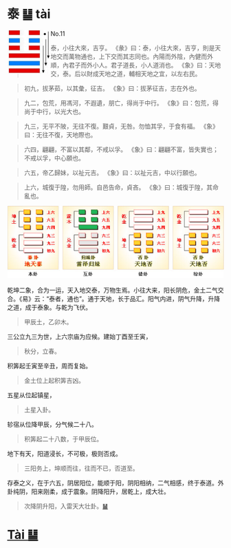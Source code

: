 # 泰 ䷊ tài

<img src="shapes/11.10.png" width="101" alt="泰" align="left">

- No.11

> 泰，小往大來，吉亨。
>《彖》曰：泰，小往大來，吉亨，則是天地交而萬物通也，上下交而其志同也。內陽而外陰，內健而外順，內君子而外小人。君子道長，小人道消也。
>《象》曰：天地交，泰。后以財成天地之道，輔相天地之宜，以左右民。

> 初九，拔茅茹，以其彙，征吉。
>《象》曰：拔茅征吉，志在外也。

> 九二，包荒，用馮河，不遐遺，朋亡，得尚于中行。
>《象》曰：包荒，得尚于中行，以光大也。

> 九三，无平不陂，无往不復。艱貞，无咎。勿恤其孚，于食有福。
>《象》曰：无往不復，天地際也。

> 六四，翩翩，不富以其鄰，不戒以孚。
>《象》曰：翩翩不富，皆失實也；不戒以孚，中心願也。

> 六五，帝乙歸妹，以祉元吉。
>《象》曰：以祉元吉，中以行願也。

> 上六，城復于隍，勿用師。自邑告命，貞吝。
>《象》曰：城復于隍，其命亂也。

<img src="shapes/11.11.png">

乾坤二象，合为一运，天入地交泰，万物生焉。小往大来，阳长阴危，金土二气交合。《易》云：“泰者，通也”。通于天地，长于品汇。阳气内进，阴气升降，升降之道，成于泰象。与乾为飞伏。
> 甲辰土，乙卯木。

三公立九三为世，上六宗庙为应候。建始丁酉至壬寅，
> 秋分，立春。

积筭起壬寅至辛丑，周而复始。
> 金土位上起积筭吉凶。

五星从位起镇星，
> 土星入卦。

轸宿从位降甲辰，分气候二十八。
> 积筭起二十八数，于甲辰位。

地下有天，阳道浸长，不可极，极则否成。
> 三阳务上，坤顺而往，往而不已，否道至。

存泰之义，在于六五，阴居阳位，能顺于阳，阴阳相纳，二气相感，终于泰道。外卦纯阴，阳来刚柔，成于震象。阴降阳升，居乾上，成大壮。
> 次降阴升阳，入雷天大壮卦。[䷡](e5a4a7e5a3aedazhuang_cn.md)

# [Tài ䷊](e6b3b0tai.md)
